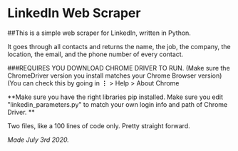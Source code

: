 # LinkedIn Web Scraper

##This is a simple web scraper for LinkedIn, written in Python. 

It goes through all contacts and returns the name, the job, the company, the location, the email, and the phone number of every contact. 

###REQUIRES YOU DOWNLOAD CHROME DRIVER TO RUN. 
(Make sure the ChromeDriver version you install matches your Chrome Browser version)
(You can check this by going in  **⋮** > Help > About Chrome 

**Make sure you have the right libraries pip installed.
Make sure you edit "linkedin_parameters.py" to match your own login info and path of Chrome Driver. **

Two files, like a 100 lines of code only. Pretty straight forward. 

*Made July 3rd 2020.*

